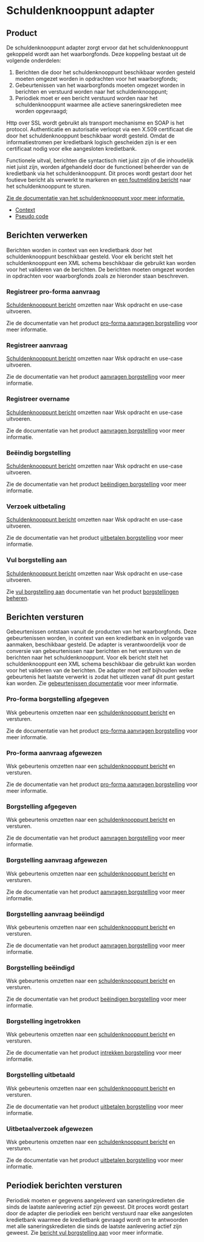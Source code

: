 # Schuldenknooppunt adapter

## Product

De schuldenknooppunt adapter zorgt ervoor dat het schuldenknooppunt gekoppeld wordt aan het waarborgfonds. Deze koppeling bestaat uit de volgende onderdelen:

1. Berichten die door het schuldenknooppunt beschikbaar worden gesteld moeten omgezet worden in opdrachten voor het waarborgfonds;
1. Gebeurtenissen van het waarborgfonds moeten omgezet worden in berichten en verstuurd worden naar het schuldenknooppunt;
1. Periodiek moet er een bericht verstuurd worden naar het schuldenknooppunt waarmee alle actieve saneringskredieten mee worden opgevraagd;

Http over SSL wordt gebruikt als transport mechanisme en SOAP is het protocol. Authenticatie en autorisatie verloopt via een X.509 certificaat die door het schuldenknooppunt beschikbaar wordt gesteld. Omdat de informatiestromen per kredietbank logisch gescheiden zijn is er een certificaat nodig voor elke aangesloten kredietbank.

Functionele uitval, berichten die syntactisch niet juist zijn of die inhoudelijk niet juist zijn, worden afgehandeld door de functioneel beheerder van de kredietbank via het schuldenknooppunt. Dit proces wordt gestart door het foutieve bericht als verwerkt te markeren en [een foutmelding bericht](https://innovadis.atlassian.net/wiki/spaces/NVVK/pages/3321888769/Waarborgfonds+Foutbericht) naar het schuldenknooppunt te sturen.

[Zie de documentatie van het schuldenknooppunt voor meer informatie.](https://innovadis.atlassian.net/wiki/spaces/NVVK/pages/3315695621/Waarborgfonds)

* [Context](context.puml)
* [Pseudo code](pseudo-code.cs)

## Berichten verwerken

Berichten worden in context van een kredietbank door het schuldenknooppunt beschikbaar gesteld. Voor elk bericht stelt het schuldenknooppunt een XML schema beschikbaar die gebruikt kan worden voor het valideren van de berichten. De berichten moeten omgezet worden in opdrachten voor waarborgfonds zoals ze hieronder staan beschreven.

### Registreer pro-forma aanvraag

[Schuldenknooppunt bericht](https://innovadis.atlassian.net/wiki/spaces/NVVK/pages/3316645913/Registreer+voorbeoordeling) omzetten naar Wsk opdracht en use-case uitvoeren.

Zie de documentatie van het product [pro-forma aanvragen borgstelling] voor meer informatie.

### Registreer aanvraag

[Schuldenknooppunt bericht](https://innovadis.atlassian.net/wiki/spaces/NVVK/pages/3322740737/Aanvraag+borgstelling) omzetten naar Wsk opdracht en use-case uitvoeren.

Zie de documentatie van het product [aanvragen borgstelling] voor meer informatie.

### Registreer overname

[Schuldenknooppunt bericht](https://innovadis.atlassian.net/wiki/spaces/NVVK/pages/3322740754/Aanvraag+overname) omzetten naar Wsk opdracht en use-case uitvoeren.

Zie de documentatie van het product [aanvragen borgstelling] voor meer informatie.

### Beëindig borgstelling

[Schuldenknooppunt bericht](https://innovadis.atlassian.net/wiki/spaces/NVVK/pages/3322806288) omzetten naar Wsk opdracht en use-case uitvoeren.

Zie de documentatie van het product [beëindigen borgstelling] voor meer informatie.

### Verzoek uitbetaling

[Schuldenknooppunt bericht](https://innovadis.atlassian.net/wiki/spaces/NVVK/pages/3322806304/Borgstelling+uitbetalen) omzetten naar Wsk opdracht en use-case uitvoeren.

Zie de documentatie van het product [uitbetalen borgstelling] voor meer informatie.

### Vul borgstelling aan

[Schuldenknooppunt bericht](https://innovadis.atlassian.net/wiki/spaces/NVVK/pages/3322740770/Verwerk+saneringskredieten+informatie) omzetten naar Wsk opdracht en use-case uitvoeren.

Zie [vul borgstelling aan] documentatie van het product [borgstellingen beheren].

## Berichten versturen

Gebeurtenissen ontstaan vanuit de producten van het waarborgfonds. Deze gebeurtenissen worden, in context van een kredietbank en in volgorde van aanmaken, beschikbaar gesteld. De adapter is verantwoordelijk voor de conversie van gebeurtenissen naar berichten en het versturen van de berichten naar het schuldenknooppunt. Voor elk bericht stelt het schuldenknooppunt een XML schema beschikbaar die gebruikt kan worden voor het valideren van de berichten. De adapter moet zelf bijhouden welke gebeurtenis het laatste verwerkt is zodat het uitlezen vanaf dit punt gestart kan worden. Zie [gebeurtenissen documentatie] voor meer informatie.

### Pro-forma borgstelling afgegeven

Wsk gebeurtenis omzetten naar een [schuldenknooppunt bericht](https://innovadis.atlassian.net/wiki/spaces/NVVK/pages/3317006433/Gebeurtenis) en versturen.

Zie de documentatie van het product [pro-forma aanvragen borgstelling] voor meer informatie.

### Pro-forma aanvraag afgewezen
Wsk gebeurtenis omzetten naar een [schuldenknooppunt bericht](https://innovadis.atlassian.net/wiki/spaces/NVVK/pages/3317006433/Gebeurtenis) en versturen.

Zie de documentatie van het product [pro-forma aanvragen borgstelling] voor meer informatie.

### Borgstelling afgegeven

Wsk gebeurtenis omzetten naar een [schuldenknooppunt bericht](https://innovadis.atlassian.net/wiki/spaces/NVVK/pages/3317006433/Gebeurtenis) en versturen.

Zie de documentatie van het product [aanvragen borgstelling] voor meer informatie.

### Borgstelling aanvraag afgewezen

Wsk gebeurtenis omzetten naar een [schuldenknooppunt bericht](https://innovadis.atlassian.net/wiki/spaces/NVVK/pages/3317006433/Gebeurtenis) en versturen.

Zie de documentatie van het product [aanvragen borgstelling] voor meer informatie.

### Borgstelling aanvraag beëindigd

Wsk gebeurtenis omzetten naar een [schuldenknooppunt bericht](https://innovadis.atlassian.net/wiki/spaces/NVVK/pages/3317006433/Gebeurtenis) en versturen.

Zie de documentatie van het product [aanvragen borgstelling] voor meer informatie.

### Borgstelling beëindigd

Wsk gebeurtenis omzetten naar een [schuldenknooppunt bericht](https://innovadis.atlassian.net/wiki/spaces/NVVK/pages/3317006433/Gebeurtenis) en versturen.

Zie de documentatie van het product [beëindigen borgstelling] voor meer informatie.

### Borgstelling ingetrokken

Wsk gebeurtenis omzetten naar een [schuldenknooppunt bericht](https://innovadis.atlassian.net/wiki/spaces/NVVK/pages/3317006433/Gebeurtenis) en versturen.

Zie de documentatie van het product [intrekken borgstelling] voor meer informatie.

### Borgstelling uitbetaald

Wsk gebeurtenis omzetten naar een [schuldenknooppunt bericht](https://innovadis.atlassian.net/wiki/spaces/NVVK/pages/3317006433/Gebeurtenis) en versturen.

Zie de documentatie van het product [uitbetalen borgstelling] voor meer informatie.

### Uitbetaalverzoek afgewezen

Wsk gebeurtenis omzetten naar een [schuldenknooppunt bericht](https://innovadis.atlassian.net/wiki/spaces/NVVK/pages/3317006433/Gebeurtenis) en versturen.

Zie de documentatie van het product [uitbetalen borgstelling] voor meer informatie.

## Periodiek berichten versturen

Periodiek moeten er gegevens aangeleverd van saneringskredieten die sinds de laatste aanlevering actief zijn geweest. Dit proces wordt gestart door de adapter die periodiek een bericht verstuurd naar elke aangesloten kredietbank waarmee de kredietbank gevraagd wordt om te antwoorden met alle saneringskredieten die sinds de laatste aanlevering actief zijn geweest. Zie [bericht vul borgstelling aan](#vul-borgstelling-aan) voor meer informatie.

[pro-forma aanvragen borgstelling]: ../../producten/pro-forma-aanvragen-borgstelling/index.md
[aanvragen borgstelling]: ../../producten/aanvragen-borgstelling/index.md
[beëindigen borgstelling]: ../../producten/beeindigen-borgstelling/index.md
[intrekken borgstelling]: ../../producten/intrekken-borgstelling/index.md
[uitbetalen borgstelling]: ../../producten/uitbetalen-borgstelling/index.md
[gebeurtenissen documentatie]: ../../producten/gebeurtenissen/index.md
[borgstellingen beheren]: ../../producten/borgstellingen-beheren/index.md
[vul borgstelling aan]: ../../producten/borgstellingen-beheren/index.md#vul-borgstelling(en)-aan